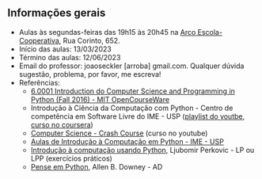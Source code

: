 ## Informações gerais

* Aulas às segundas-feiras das 19h15 às 20h45 na
[Arco Escola-Cooperativa](https://arco.coop.br), Rua Corinto, 652.
* Início das aulas: 13/03/2023
* Término das aulas: 12/06/2023
* Email do professor: joaoseckler [arroba] gmail.com. Qualquer dúvida
  sugestão, problema, por favor, me escreva!
* Referências:
  * [6.0001 Introduction do Computer Science and Programming in Python (Fall 2016) - MIT OpenCourseWare](https://www.youtube.com/playlist?list=PLUl4u3cNGP63WbdFxL8giv4yhgdMGaZNA)
  * Introdução à Ciência da Computação com Python - Centro de competência em Software Livre do IME - USP ([playlist do youtbe](https://www.youtube.com/playlist?list=PLcoJJSvnDhjcKpOi_UeneTNTIVOigRQwcn), [curso no coursera](https://www.coursera.org/learn/ciencia-computacao-python-conceitos))
  * [Computer Science - Crash Course](https://www.youtube.com/playlist?list=PL8dPuuaLjXtNlUrzyH5r6jN9ulIgZBpdo) (curso no youtube)
  * [Aulas de Introdução à Computação em Python - IME - USP](https://panda.ime.usp.br/aulasPython/static/aulasPython/index.html)
  * [Introdução à computação usando Python](https://www.amazon.com.br/Introdu%C3%A7%C3%A3o-Computa%C3%A7%C3%A3o-Python-Desenvolvimento-Aplica%C3%A7%C3%B5es/dp/8521630816), Ljubomir Perkovic - LP ou LPP (exercícios práticos)
  * [Pense em Python](https://penseallen.github.io/PensePython2e/), Allen B. Downey - AD









